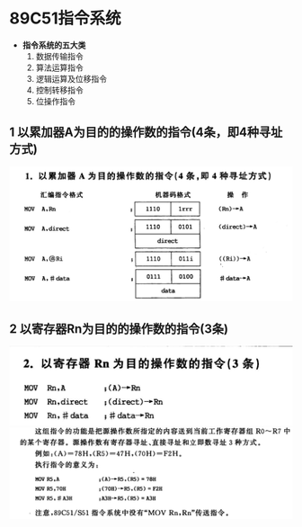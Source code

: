 # 89C51指令系统
- **指令系统的五大类**
  1. 数据传输指令
  2. 算法运算指令
  3. 逻辑运算及位移指令
  4. 控制转移指令
  5. 位操作指令

## 1 以累加器A为目的的操作数的指令(4条，即4种寻址方式)

![alt text](image-17.png)

## 2 以寄存器Rn为目的的操作数的指令(3条)

![alt text](image-18.png)
![alt text](image-19.png)

